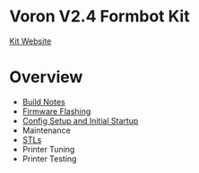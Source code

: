 # Voron V2.4 Formbot Kit
[Kit Website](https://www.formbot3d.com/products/voron-24-r2-pro-corexy-3d-printer-kit-with-m8p-cb1-board-and-canbus-wiring-system?VariantsId=10457)

# Overview

* [Build Notes](https://github.com/FORMBOT/Voron-2.4/tree/main/Build%20Notes)
* [Firmware Flashing](https://github.com/FORMBOT/Voron-2.4/tree/main/Firmware%20Flashing)
* [Config Setup and Initial Startup](https://github.com/FORMBOT/Voron-2.4/tree/main/Config)
* Maintenance
* [STLs](https://github.com/FORMBOT/Voron-2.4/tree/main/STL)
* Printer Tuning
* Printer Testing
